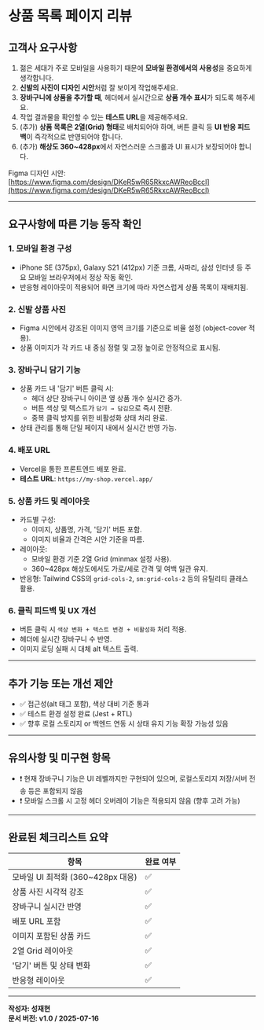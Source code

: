 
# 상품 목록 페이지 리뷰

## 고객사 요구사항

1. 젊은 세대가 주로 모바일을 사용하기 때문에 **모바일 환경에서의 사용성**을 중요하게 생각합니다.
2. **신발의 사진이 디자인 시안**처럼 잘 보이게 작업해주세요.
3. **장바구니에 상품을 추가할 때**, 헤더에서 실시간으로 **상품 개수 표시**가 되도록 해주세요.
4. 작업 결과물을 확인할 수 있는 **테스트 URL**을 제공해주세요.
5. (추가) **상품 목록은 2열(Grid) 형태**로 배치되어야 하며, 버튼 클릭 등 **UI 반응 피드백**이 즉각적으로 반영되어야 합니다.
6. (추가) **해상도 360~428px**에서 자연스러운 스크롤과 UI 표시가 보장되어야 합니다.

Figma 디자인 시안: [https://www.figma.com/design/DKeR5wR65RkxcAWReoBccl](https://www.figma.com/design/DKeR5wR65RkxcAWReoBccl)

---

## 요구사항에 따른 기능 동작 확인

### 1. 모바일 환경 구성
- iPhone SE (375px), Galaxy S21 (412px) 기준 크롬, 사파리, 삼성 인터넷 등 주요 모바일 브라우저에서 정상 작동 확인.
- 반응형 레이아웃이 적용되어 화면 크기에 따라 자연스럽게 상품 목록이 재배치됨.

### 2. 신발 상품 사진
- Figma 시안에서 강조된 이미지 영역 크기를 기준으로 비율 설정 (object-cover 적용).
- 상품 이미지가 각 카드 내 중심 정렬 및 고정 높이로 안정적으로 표시됨.

### 3. 장바구니 담기 기능
- 상품 카드 내 '담기' 버튼 클릭 시:
  - 헤더 상단 장바구니 아이콘 옆 상품 개수 실시간 증가.
  - 버튼 색상 및 텍스트가 `담기 → 담김`으로 즉시 전환.
  - 중복 클릭 방지를 위한 비활성화 상태 처리 완료.
- 상태 관리를 통해 단일 페이지 내에서 실시간 반영 가능.

### 4. 배포 URL
- Vercel을 통한 프론트엔드 배포 완료.
- **테스트 URL**: `https://my-shop.vercel.app/`

### 5. 상품 카드 및 레이아웃
- 카드별 구성:
  - 이미지, 상품명, 가격, '담기' 버튼 포함.
  - 이미지 비율과 간격은 시안 기준을 따름.
- 레이아웃:
  - 모바일 환경 기준 2열 Grid (minmax 설정 사용).
  - 360~428px 해상도에서도 가로/세로 간격 및 여백 일관 유지.
- 반응형: Tailwind CSS의 `grid-cols-2`, `sm:grid-cols-2` 등의 유틸리티 클래스 활용.

### 6. 클릭 피드백 및 UX 개선
- 버튼 클릭 시 `색상 변화 + 텍스트 변경 + 비활성화` 처리 적용.
- 헤더에 실시간 장바구니 수 반영.
- 이미지 로딩 실패 시 대체 alt 텍스트 출력.

---

## 추가 기능 또는 개선 제안

- ✅ 접근성(alt 태그 포함), 색상 대비 기준 통과
- ✅ 테스트 환경 설정 완료 (Jest + RTL)
- ✅ 향후 로컬 스토리지 or 백엔드 연동 시 상태 유지 기능 확장 가능성 있음

---

## 유의사항 및 미구현 항목

- ❗ 현재 장바구니 기능은 UI 레벨까지만 구현되어 있으며, 로컬스토리지 저장/서버 전송 등은 포함되지 않음
- ❗ 모바일 스크롤 시 고정 헤더 오버레이 기능은 적용되지 않음 (향후 고려 가능)

---

## 완료된 체크리스트 요약

| 항목 | 완료 여부 |
|------|------------|
| 모바일 UI 최적화 (360~428px 대응) | ✅ |
| 상품 사진 시각적 강조 | ✅ |
| 장바구니 실시간 반영 | ✅ |
| 배포 URL 포함 | ✅ |
| 이미지 포함된 상품 카드 | ✅ |
| 2열 Grid 레이아웃 | ✅ |
| '담기' 버튼 및 상태 변화 | ✅ |
| 반응형 레이아웃 | ✅ |

---

**작성자: 성재현**  
**문서 버전: v1.0 / 2025-07-16**
